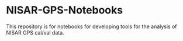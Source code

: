 # NISAR-GPS-Notebooks

This repository is for notebooks for developing tools for the analysis of NISAR GPS cal/val data.
